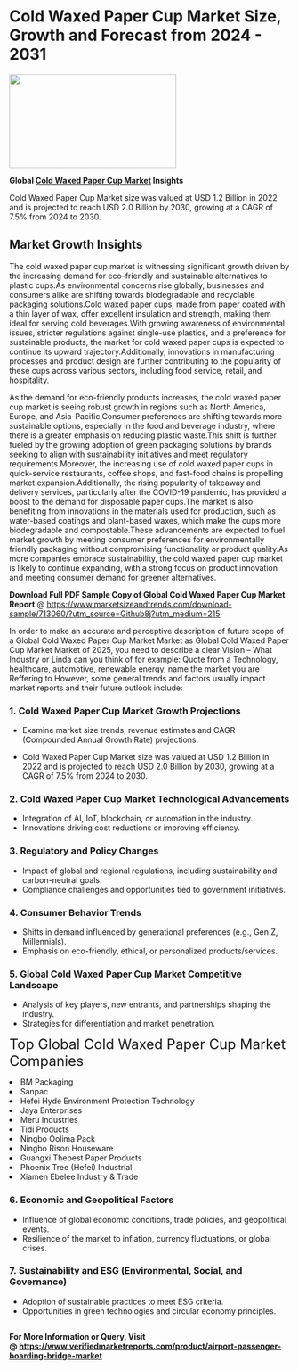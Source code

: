 <H1>Cold Waxed Paper Cup Market Size, Growth and Forecast from 2024 - 2031</H1><img class="aligncenter size-medium wp-image-584254" src="https://thirdeyenews.in/wp-content/uploads/2024/09/Global-Market-Research-300x168.jpeg" alt="" width="300" height="168" /><p><strong>Global&nbsp;<a href="https://www.marketsizeandtrends.com/download-sample/713060/?utm_source=Github8j?utm_medium=215">Cold Waxed Paper Cup Market</a> Insights</strong></p><p>Cold Waxed Paper Cup Market size was valued at USD 1.2 Billion in 2022 and is projected to reach USD 2.0 Billion by 2030, growing at a CAGR of 7.5% from 2024 to 2030.</p><p><h2>Market Growth Insights</h2> <p>The cold waxed paper cup market is witnessing significant growth driven by the increasing demand for eco-friendly and sustainable alternatives to plastic cups.As environmental concerns rise globally, businesses and consumers alike are shifting towards biodegradable and recyclable packaging solutions.Cold waxed paper cups, made from paper coated with a thin layer of wax, offer excellent insulation and strength, making them ideal for serving cold beverages.With growing awareness of environmental issues, stricter regulations against single-use plastics, and a preference for sustainable products, the market for cold waxed paper cups is expected to continue its upward trajectory.Additionally, innovations in manufacturing processes and product design are further contributing to the popularity of these cups across various sectors, including food service, retail, and hospitality.</p> <p>As the demand for eco-friendly products increases, the cold waxed paper cup market is seeing robust growth in regions such as North America, Europe, and Asia-Pacific.Consumer preferences are shifting towards more sustainable options, especially in the food and beverage industry, where there is a greater emphasis on reducing plastic waste.This shift is further fueled by the growing adoption of green packaging solutions by brands seeking to align with sustainability initiatives and meet regulatory requirements.Moreover, the increasing use of cold waxed paper cups in quick-service restaurants, coffee shops, and fast-food chains is propelling market expansion.Additionally, the rising popularity of takeaway and delivery services, particularly after the COVID-19 pandemic, has provided a boost to the demand for disposable paper cups.The market is also benefiting from innovations in the materials used for production, such as water-based coatings and plant-based waxes, which make the cups more biodegradable and compostable.These advancements are expected to fuel market growth by meeting consumer preferences for environmentally friendly packaging without compromising functionality or product quality.As more companies embrace sustainability, the cold waxed paper cup market is likely to continue expanding, with a strong focus on product innovation and meeting consumer demand for greener alternatives.<p><span class=""><strong>Download Full PDF Sample Copy of Global Cold Waxed Paper Cup Market Report</strong> @ <a href="https://www.marketsizeandtrends.com/download-sample/713060/?utm_source=Github8j?utm_medium=215" target="_blank">https://www.marketsizeandtrends.com/download-sample/713060/?utm_source=Github8j?utm_medium=215</a></span></p><p>In order to make an accurate and perceptive description of future scope of a Global&nbsp;Cold Waxed Paper Cup Market Market as Global&nbsp;Cold Waxed Paper Cup Market Market of 2025, you need to describe a clear Vision &ndash; What Industry or Linda can you think of for example: Quote from a Technology, healthcare, automotive, renewable energy, name the market you are Reffering to.However, some general trends and factors usually impact market reports and their future outlook include:</p><h3>1.&nbsp;<strong>Cold Waxed Paper Cup Market Growth Projections</strong></h3><ul><li>Examine market size trends, revenue estimates and CAGR (Compounded Annual Growth Rate) projections.</li><li><p>Cold Waxed Paper Cup Market size was valued at USD 1.2 Billion in 2022 and is projected to reach USD 2.0 Billion by 2030, growing at a CAGR of 7.5% from 2024 to 2030.</p></li></ul><h3>2.&nbsp;<strong>Cold Waxed Paper Cup Market Technological Advancements</strong></h3><ul><li>Integration of AI, IoT, blockchain, or automation in the industry.</li><li>Innovations driving cost reductions or improving efficiency.</li></ul><h3>3.&nbsp;<strong>Regulatory and Policy Changes</strong></h3><ul><li>Impact of global and regional regulations, including sustainability and carbon-neutral goals.</li><li>Compliance challenges and opportunities tied to government initiatives.</li></ul><h3>4.&nbsp;<strong>Consumer Behavior Trends</strong></h3><ul><li>Shifts in demand influenced by generational preferences (e.g., Gen Z, Millennials).</li><li>Emphasis on eco-friendly, ethical, or personalized products/services.</li></ul><h3>5.&nbsp;<strong>Global Cold Waxed Paper Cup Market Competitive Landscape</strong></h3><ul><li>Analysis of key players, new entrants, and partnerships shaping the industry.</li><li>Strategies for differentiation and market penetration.</li></ul><p data-pm-slice="1 1 []"><span style="color: inherit; font-family: inherit; font-size: 25px;">Top Global Cold Waxed Paper Cup Market Companies</span></p><div class="" data-test-id=""><p><li>BM Packaging</li><li> Sanpac</li><li> Hefei Hyde Environment Protection Technology</li><li> Jaya Enterprises</li><li> Meru Industries</li><li> Tidi Products</li><li> Ningbo Oolima Pack</li><li> Ningbo Rison Houseware</li><li> Guangxi Thebest Paper Products</li><li> Phoenix Tree (Hefei) Industrial</li><li> Xiamen Ebelee Industry & Trade</li></p></div><h3>6.&nbsp;<strong>Economic and Geopolitical Factors</strong></h3><ul><li>Influence of global economic conditions, trade policies, and geopolitical events.</li><li>Resilience of the market to inflation, currency fluctuations, or global crises.</li></ul><h3>7.&nbsp;<strong>Sustainability and ESG (Environmental, Social, and Governance)</strong></h3><ul><li>Adoption of sustainable practices to meet ESG criteria.</li><li>Opportunities in green technologies and circular economy principles.</li></ul><h2><strong style="font-size: 14px;">For More Information or Query, Visit @&nbsp;</strong><a style="background-color: #ffffff; font-size: 14px;" href="https://www.marketsizeandtrends.com/report/cold-waxed-paper-cup-market/" target="_blank">https://www.verifiedmarketreports.com/product/airport-passenger-boarding-bridge-market</a></h2>